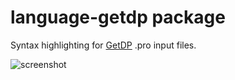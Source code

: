 # language-getdp package

Syntax highlighting for [GetDP](http://getdp.info/) .pro input files.

![screenshot](https://user-images.githubusercontent.com/19804865/54320873-78068a80-45e6-11e9-9397-a1a9d1876241.png)
